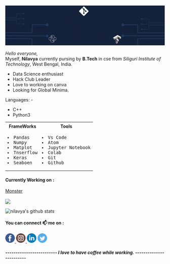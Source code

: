 
<p><img src= "https://github.com/nilavya2000/nilavya2000/blob/master/images/cooveer%20(1).gif"> </p>

_Hello everyone,_ <br> Myself, **Nilavya** currently pursing by **B.Tech** in cse from _Siliguri Institute of Technology_, West Bengal, India.<br>
<ul> <li> Data Science enthusiast </li>
    <li> Hack Club Leader </li>
  <li> Love to working on canva </li> 
  <li> Looking for Global Minima. </li> </ul>
  Languages: - 
  <ul> <li> C++ </li><li> Python3 </li></ul>
  <!--Frameworks: -
  <ul><li>Pandas</li><li>Numpy</li><li>Matplot</li><li>Tnserflow</li><li>Keras</li><li>Seaboen</li></ul>
  Tools:-
  <ul><li>Vs Code</li><li>Atom</li><li>Jupyter Notebook</li><li>Colab</li><li>Github</li></ul> --> 
<table><tr><th>FrameWorks</th><th>Tools</th></tr><tr><td><pre><li>Pandas</li><li>Numpy</li><li>Matplot</li><li>Tnserflow</li><li>Keras</li><li>Seaboen</li></pre></td><td><pre><li>Vs Code</li><li>Atom</li><li>Jupyter Notebook</li><li>Colab</li><li>Git</li><li>Github</li></pre></td></tr></table>
  
<!--
#### This year aiming for : - 
- Hacktoberfest
- GSOC -->

#### Currently Working on : 
[Monster](https://github.com/nilavya2000/monster)

<a href="https://github.com/nilavya2000">
  <img align="center" src="https://github-readme-stats.vercel.app/api/top-langs/?username=nilavya2000&theme=light&hide_langs_below=1" />
</a>

![nilavya's github stats](https://github-readme-stats.vercel.app/api?username=nilavya2000)

#### You can connect 📫 me on : 
<a href="https://www.facebook.com/nilavya.das.1">
    <img src="https://github.com/nilavya2000/nilavya2000/blob/master/images/facebook.png" height="30" width="30">
 </a> <a href="https://www.instagram.com/_n_i_l_a_v_y_a_/"><img src="https://github.com/nilavya2000/nilavya2000/blob/master/images/instagram.png" height="30" width="30"> </a> <a href="https://www.linkedin.com/in/nilavya-das-0ba627173/"><img src="https://github.com/nilavya2000/nilavya2000/blob/master/images/linkedin.png" height="30" width="30"></a> <a href="https://www.linkedin.com/in/nilavya-das-0ba627173/"> <img src="https://github.com/nilavya2000/nilavya2000/blob/master/images/twitter.png" height="30" width="30"></a>
 
 
 
<!--[![linkedin](https://img.shields.io/badge/-nilavya-blue?style=flat-square&logo=Linkedin&logoColor=white&link=https://www.linkedin.com/in/nilavya-das-0ba627173/)](https://www.linkedin.com/in/nilavya-das-0ba627173/) ![Github](https://img.shields.io/github/followers/nilavya2000?style=social) ![Twitter Follow](https://img.shields.io/twitter/follow/Nilavya1?style=social)-->

#### ------------------------- _I love to have coffee while working._ ------------------------
<!--
**nilavya2000/nilavya2000** is a ✨ _special_ ✨ repository because its `README.md` (this file) appears on your GitHub profile.

Here are some ideas to get you started:

- 🔭 I’m currently working on ...
- 🌱 I’m currently learning ...df
- 👯 I’m looking to collaborate on ...
- 🤔 I’m looking for help with ...
- 💬 Ask me about ...
- 📫 How to reach me: ...
- 😄 Pronouns: ...
- ⚡ Fun fact: ...


# Hi there 👋
## I am currently exploring in Machine Learning and Deep learning 🔭 and looking :eyes: for projects to contrtibute .
-->

